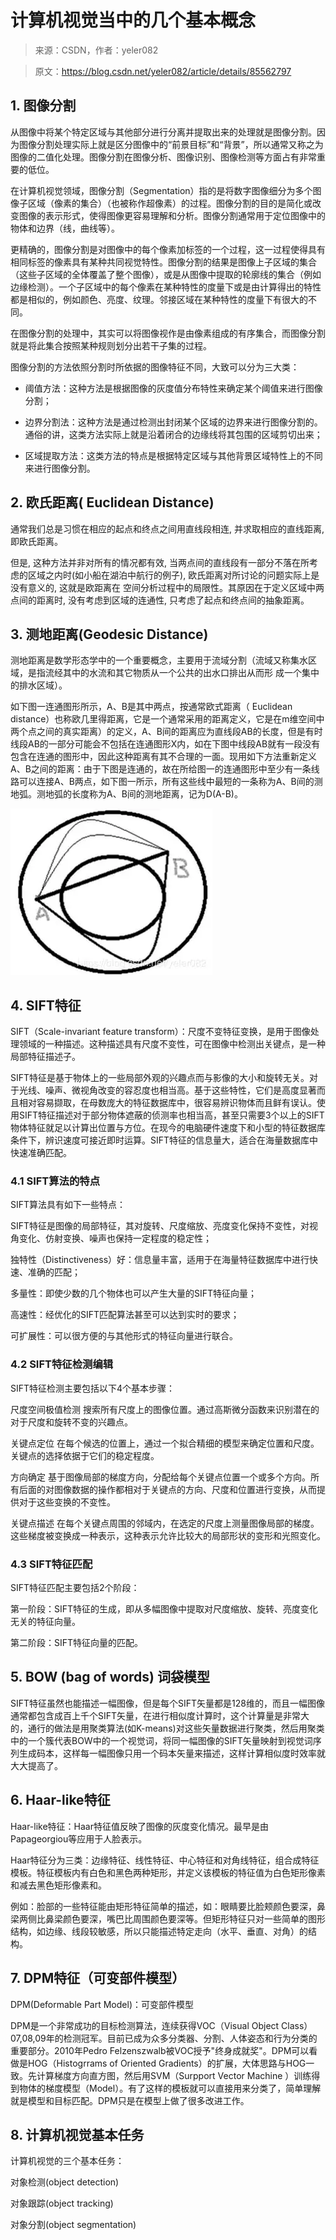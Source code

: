 # 计算机视觉当中的几个基本概念

> 来源：CSDN，作者：yeler082

> 原文：https://blog.csdn.net/yeler082/article/details/85562797

## 1. 图像分割

从图像中将某个特定区域与其他部分进行分离并提取出来的处理就是图像分割。因为图像分割处理实际上就是区分图像中的“前景目标”和“背景”，所以通常又称之为图像的二值化处理。图像分割在图像分析、图像识别、图像检测等方面占有非常重要的低位。

在计算机视觉领域，图像分割（Segmentation）指的是将数字图像细分为多个图像子区域（像素的集合）（也被称作超像素）的过程。图像分割的目的是简化或改变图像的表示形式，使得图像更容易理解和分析。图像分割通常用于定位图像中的物体和边界（线，曲线等）。

更精确的，图像分割是对图像中的每个像素加标签的一个过程，这一过程使得具有相同标签的像素具有某种共同视觉特性。图像分割的结果是图像上子区域的集合（这些子区域的全体覆盖了整个图像），或是从图像中提取的轮廓线的集合（例如边缘检测）。一个子区域中的每个像素在某种特性的度量下或是由计算得出的特性都是相似的，例如颜色、亮度、纹理。邻接区域在某种特性的度量下有很大的不同。

在图像分割的处理中，其实可以将图像视作是由像素组成的有序集合，而图像分割就是将此集合按照某种规则划分出若干子集的过程。

图像分割的方法依照分割时所依据的图像特征不同，大致可以分为三大类：

* 阈值方法：这种方法是根据图像的灰度值分布特性来确定某个阈值来进行图像分割；

* 边界分割法：这种方法是通过检测出封闭某个区域的边界来进行图像分割的。通俗的讲，这类方法实际上就是沿着闭合的边缘线将其包围的区域剪切出来；

* 区域提取方法：这类方法的特点是根据特定区域与其他背景区域特性上的不同来进行图像分割。

## 2. 欧氏距离( Euclidean Distance)

通常我们总是习惯在相应的起点和终点之间用直线段相连, 并求取相应的直线距离, 即欧氏距离。

但是, 这种方法并非对所有的情况都有效, 当两点间的直线段有一部分不落在所考虑的区域之内时(如小船在湖泊中航行的例子), 欧氏距离对所讨论的问题实际上是没有意义的, 这就是欧距离在 空间分析过程中的局限性。其原因在于定义区域中两点间的距离时, 没有考虑到区域的连通性, 只考虑了起点和终点间的抽象距离。

## 3. 测地距离(Geodesic Distance)

测地距离是数学形态学中的一个重要概念，主要用于流域分割（流域又称集水区域，是指流经其中的水流和其它物质从一个公共的出水口排出从而形 成一个集中的排水区域）。

如下图一连通图形所示，A、B是其中两点，按通常欧式距离（ Euclidean distance）也称欧几里得距离，它是一个通常采用的距离定义，它是在m维空间中两个点之间的真实距离）的定义，A、B间的距离应为直线段AB的长度，但是有时线段AB的一部分可能会不包括在连通图形X内，如在下图中线段AB就有一段没有包含在连通的图形中，因此这种距离有其不合理的一面。现用如下方法重新定义A、B之间的距离：由于下图是连通的，故在所给图一的连通图形中至少有一条线路可以连接A、B两点，如下图一所示，所有这些线中最短的一条称为A、B间的测地弧。测地弧的长度称为A、B间的测地距离，记为D(A-B)。

![图一](./image/1_1.webp "图一") 

## 4. SIFT特征

SIFT（Scale-invariant feature transform）：尺度不变特征变换，是用于图像处理领域的一种描述。这种描述具有尺度不变性，可在图像中检测出关键点，是一种局部特征描述子。

SIFT特征是基于物体上的一些局部外观的兴趣点而与影像的大小和旋转无关。对于光线、噪声、微视角改变的容忍度也相当高。基于这些特性，它们是高度显著而且相对容易撷取，在母数庞大的特征数据库中，很容易辨识物体而且鲜有误认。使用SIFT特征描述对于部分物体遮蔽的侦测率也相当高，甚至只需要3个以上的SIFT物体特征就足以计算出位置与方位。在现今的电脑硬件速度下和小型的特征数据库条件下，辨识速度可接近即时运算。SIFT特征的信息量大，适合在海量数据库中快速准确匹配。

### 4.1 SIFT算法的特点

SIFT算法具有如下一些特点：

SIFT特征是图像的局部特征，其对旋转、尺度缩放、亮度变化保持不变性，对视角变化、仿射变换、噪声也保持一定程度的稳定性；

独特性（Distinctiveness）好：信息量丰富，适用于在海量特征数据库中进行快速、准确的匹配；

多量性：即使少数的几个物体也可以产生大量的SIFT特征向量；

高速性：经优化的SIFT匹配算法甚至可以达到实时的要求；

可扩展性：可以很方便的与其他形式的特征向量进行联合。

### 4.2 SIFT特征检测编辑

SIFT特征检测主要包括以下4个基本步骤：

尺度空间极值检测
搜索所有尺度上的图像位置。通过高斯微分函数来识别潜在的对于尺度和旋转不变的兴趣点。

关键点定位
在每个候选的位置上，通过一个拟合精细的模型来确定位置和尺度。关键点的选择依据于它们的稳定程度。

方向确定
基于图像局部的梯度方向，分配给每个关键点位置一个或多个方向。所有后面的对图像数据的操作都相对于关键点的方向、尺度和位置进行变换，从而提供对于这些变换的不变性。

关键点描述
在每个关键点周围的邻域内，在选定的尺度上测量图像局部的梯度。这些梯度被变换成一种表示，这种表示允许比较大的局部形状的变形和光照变化。

### 4.3 SIFT特征匹配

SIFT特征匹配主要包括2个阶段：

第一阶段：SIFT特征的生成，即从多幅图像中提取对尺度缩放、旋转、亮度变化无关的特征向量。

第二阶段：SIFT特征向量的匹配。

## 5. BOW (bag of words) 词袋模型

SIFT特征虽然也能描述一幅图像，但是每个SIFT矢量都是128维的，而且一幅图像通常都包含成百上千个SIFT矢量，在进行相似度计算时，这个计算量是非常大的，通行的做法是用聚类算法(如K-means)对这些矢量数据进行聚类，然后用聚类中的一个簇代表BOW中的一个视觉词，将同一幅图像的SIFT矢量映射到视觉词序列生成码本，这样每一幅图像只用一个码本矢量来描述，这样计算相似度时效率就大大提高了。

## 6. Haar-like特征

Haar-like特征：Haar特征值反映了图像的灰度变化情况。最早是由Papageorgiou等应用于人脸表示。

Haar特征分为三类：边缘特征、线性特征、中心特征和对角线特征，组合成特征模板。特征模板内有白色和黑色两种矩形，并定义该模板的特征值为白色矩形像素和减去黑色矩形像素和。  

例如：脸部的一些特征能由矩形特征简单的描述，如：眼睛要比脸颊颜色要深，鼻梁两侧比鼻梁颜色要深，嘴巴比周围颜色要深等。但矩形特征只对一些简单的图形结构，如边缘、线段较敏感，所以只能描述特定走向（水平、垂直、对角）的结构。

## 7. DPM特征（可变部件模型）

DPM(Deformable Part Model)：可变部件模型

DPM是一个非常成功的目标检测算法，连续获得VOC（Visual Object Class）07,08,09年的检测冠军。目前已成为众多分类器、分割、人体姿态和行为分类的重要部分。2010年Pedro Felzenszwalb被VOC授予"终身成就奖"。DPM可以看做是HOG（Histogrrams of Oriented Gradients）的扩展，大体思路与HOG一致。先计算梯度方向直方图，然后用SVM（Surpport Vector Machine ）训练得到物体的梯度模型（Model）。有了这样的模板就可以直接用来分类了，简单理解就是模型和目标匹配。DPM只是在模型上做了很多改进工作。

## 8. 计算机视觉基本任务

计算机视觉的三个基本任务：

对象检测(object detection)

对象跟踪(object tracking)

对象分割(object segmentation)

